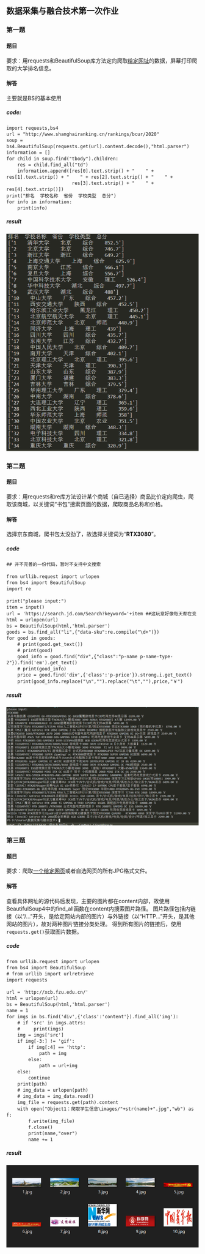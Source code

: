 ## 数据采集与融合技术第一次作业
### 第一题
#### 题目
要求：用requests和BeautifulSoup库方法定向爬取[给定网址](http://www.shanghairanking.cn/rankings/bcur/2020)的数据，屏幕打印爬取的大学排名信息。
#### 解答
主要就是BS的基本使用
##### code:
```
import requests,bs4
url = "http://www.shanghairanking.cn/rankings/bcur/2020"
soup = bs4.BeautifulSoup(requests.get(url).content.decode(),"html.parser")
information = []
for child in soup.find("tbody").children:
    res = child.find_all("td")
    information.append([res[0].text.strip() + "    " + res[1].text.strip() + "    " + res[2].text.strip() + "    " +
                        res[3].text.strip() + "    " + res[4].text.strip()])
print("排名  学校名称  省份  学校类型  总分")
for info in information:
    print(info)
```
##### result
![UniversitiesRanking.png](./031804103陈翰泽UniversitiesRanking.png)
### 第二题
#### 题目
要求：用requests和re库方法设计某个商城（自已选择）商品比价定向爬虫，爬取该商城，以关键词“书包”搜索页面的数据，爬取商品名称和价格。
#### 解答
选择京东商城，爬书包太没劲了，故选择关键词为“**RTX3080**”。
##### code
```
## 并不完善的一份代码，暂时不支持中文搜索

from urllib.request import urlopen
from bs4 import BeautifulSoup
import re

print("please input:")
item = input()
url = 'https://search.jd.com/Search?keyword='+item ##这玩意好像每天都在变
html = urlopen(url)
bs = BeautifulSoup(html,'html.parser')
goods = bs.find_all("li",{"data-sku":re.compile("\d+")})
for good in goods:
    # print(good.get_text())
    # print(good)
    good_info = good.find("div",{"class":"p-name p-name-type-2"}).find('em').get_text()
    # print(good_info)
    price = good.find('div',{'class':'p-price'}).strong.i.get_text()
    print(good_info.replace("\n","").replace("\t",""),price,"￥")
```
##### result
![GoodsPrices](./031804103陈翰泽GoodsPrices.png)

### 第三题
#### 题目
要求：爬取[一个给定网页](http://xcb.fzu.edu.cn/html/2019ztjy)或者自选网页的所有JPG格式文件。
#### 解答
查看具体网址的源代码后发现，主要的图片都在content内部，故使用BeautifulSoup4中的find_all函数在content内搜索图片路径。
图片路径包括内链接（以“/...”开头，是给定网站内部的图片）与外链接（以“HTTP...”开头，是其他网站的图片），故对两种图片链接分类处理。
得到所有图片的链接后，使用`requests.get()`获取图片数据。
##### code
```
from urllib.request import urlopen
from bs4 import BeautifulSoup
# from urllib import urlretrieve
import requests

url = 'http://xcb.fzu.edu.cn/'
html = urlopen(url)
bs = BeautifulSoup(html,'html.parser')
name = 1
for imgs in bs.find('div',{'class':'content'}).find_all('img'):
    # if 'src' in imgs.attrs:
    #     print(imgs)
    img = imgs['src']
    if img[-3:] != 'gif':
        if img[:4] == 'http':
            path = img
        else:
            path = url+img
    else:
        continue
    print(path)
    # img_data = urlopen(path)
    # img_data = img_data.read()
    img_file = requests.get(path).content
    with open("Object1：爬取学生信息\images/"+str(name)+".jpg","wb") as f:
        f.write(img_file)
        f.close()
        print(name,"over")
        name += 1
```
##### result
![](./031804103陈翰泽JPGFileDownload.png)